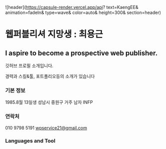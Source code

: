 ![header](https://capsule-render.vercel.app/api?
text=KaengEE&
animation=fadeIn&
type=wave&
color=auto&
height=300&
section=header)


# 웹퍼블리셔 지망생 : 최용근
## I aspire to become a prospective web publisher.
깃허브 프로필 소개입니다.

경력과 스킬&툴, 포트폴리오등의 소개가 있습니다

### 기본 정보
1985.8월 13일생
성남시 중원구 거주
남자
INFP

### 연락처
010 9798 5191
wpservice21@gmail.com

### Languages and Tool
